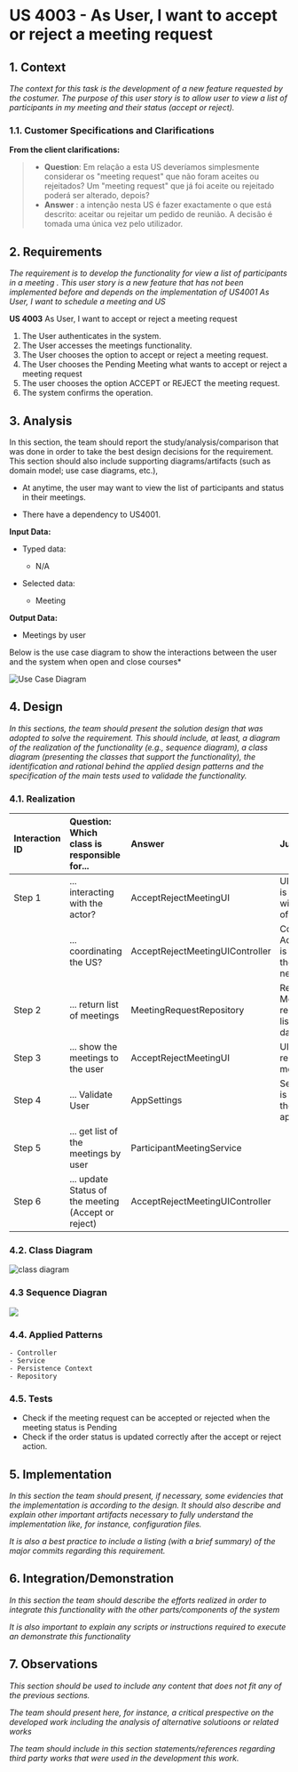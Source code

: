 # US 4003 - As User, I want to accept or reject a meeting request


## 1. Context

*The context for this task is the development of a new feature requested by the costumer. The purpose of this user story is to allow user to view a list of participants in my meeting and their status (accept or reject).*

### 1.1. Customer Specifications and Clarifications
**From the client clarifications:**

>- **Question**:
   Em relação a esta US deveríamos simplesmente considerar os "meeting request" que não foram aceites ou rejeitados?
   Um "meeting request" que já foi aceite ou rejeitado poderá ser alterado, depois?
>- **Answer** :
   a intenção nesta US é fazer exactamente o que está descrito: aceitar ou rejeitar um pedido de reunião. A decisão é tomada uma única vez pelo utilizador.

## 2. Requirements

*The requirement is to develop the functionality for view a list of participants in a meeting . This user story is a new feature that has not been implemented before and depends on the implementation of US4001 As User, I want to schedule a meeting and US*

**US 4003** As User, I want to accept or reject a meeting request
1. The User authenticates in the system.
2. The User accesses the meetings functionality.
3. The User chooses the option to accept or reject a meeting request.
4. The User chooses the Pending Meeting what wants to accept or reject a meeting request
5. The user chooses the option ACCEPT or REJECT the meeting request.
6. The system confirms the operation.


## 3. Analysis
In this section, the team should report the study/analysis/comparison that was done in order to take the best design decisions for the requirement. This section should also include supporting diagrams/artifacts (such as domain model; use case diagrams, etc.),

- At anytime, the user may want to view the list of participants and status in their meetings.

- There have a dependency to US4001.

**Input Data:**

* Typed data:
    * N/A

* Selected data:
    * Meeting

**Output Data:**

* Meetings by user

Below is the use case diagram to show the interactions between the user and the system when open and close courses*

![Use Case Diagram](Use_Case_Diagram.svg)


## 4. Design

*In this sections, the team should present the solution design that was adopted to solve the requirement. This should include, at least, a diagram of the realization of the functionality (e.g., sequence diagram), a class diagram (presenting the classes that support the functionality), the identification and rational behind the applied design patterns and the specification of the main tests used to validade the functionality.*

### 4.1. Realization


| Interaction ID | Question: Which class is responsible for...         | Answer                                                         | Justification (with patterns)                                                                                                  |
|:---------------|:----------------------------------------------------|:---------------------------------------------------------------|:-------------------------------------------------------------------------------------------------------------------------------|
| Step 1         | ... interacting with the actor?                     | AcceptRejectMeetingUI                                          | UI pattern: UpdateCourseState is responsible for interacting with the actor to shows the list of the meetings.                 |
|                | ... coordinating the US?                            | AcceptRejectMeetingUIController                                | Controller pattern: AcceptRejectMeetingController is responsible for coordinating the use case and invoking necessary classes. |
| Step 2         | ... return list of meetings                         | MeetingRequestRepository                                       | Repository pattern: MeetingsRepository is responsible for retrieving the list of meetings from the database.                   |
| Step 3         | ... show the meetings to the user                   | AcceptRejectMeetingUI                                          | UI pattern: ListMeetingsUI is responsible for presenting the meetings to the user.                                             |
| Step 4         | ... Validate User                                   | AppSettings                                                    | Settings pattern: AppSettings is responsible for validating if the user is valid based on application settings.                |
| Step 5         | ... get list of the meetings by user                | ParticipantMeetingService                                      |                                                                                                                                |
| Step 6         | ... update Status of the meeting (Accept or reject) | AcceptRejectMeetingUIController                                |                                                                                                                                |

### 4.2. Class Diagram

![class diagram](Class_Diagram.svg "A Class Diagram")

### 4.3 Sequence Diagran
![](Sequence_Diagram.svg)



### 4.4. Applied Patterns
    - Controller
    - Service
    - Persistence Context
    - Repository

### 4.5. Tests
* Check if the meeting request can be accepted or rejected when the meeting status is Pending
* Check if the order status is updated correctly after the accept or reject action.



## 5. Implementation

*In this section the team should present, if necessary, some evidencies that the implementation is according to the design. It should also describe and explain other important artifacts necessary to fully understand the implementation like, for instance, configuration files.*

*It is also a best practice to include a listing (with a brief summary) of the major commits regarding this requirement.*

## 6. Integration/Demonstration

*In this section the team should describe the efforts realized in order to integrate this functionality with the other parts/components of the system*

*It is also important to explain any scripts or instructions required to execute an demonstrate this functionality*

## 7. Observations

*This section should be used to include any content that does not fit any of the previous sections.*

*The team should present here, for instance, a critical prespective on the developed work including the analysis of alternative solutioons or related works*

*The team should include in this section statements/references regarding third party works that were used in the development this work.*